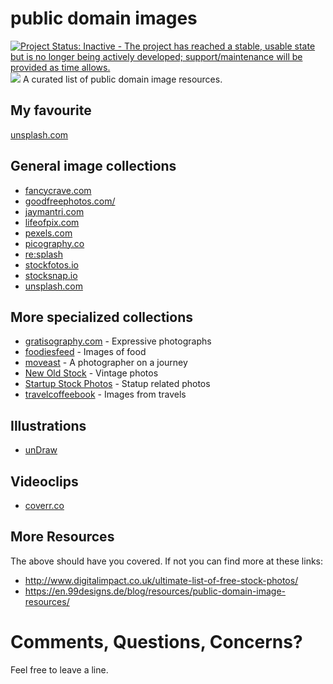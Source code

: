 # public domain images

[![Project Status: Inactive - The project has reached a stable, usable state but is no longer being actively developed; support/maintenance will be provided as time allows.](http://www.repostatus.org/badges/latest/inactive.svg)](http://www.repostatus.org/#inactive)
<img src="https://ununsplash.imgix.net/reserve/8S64npOgTu2eWTZIXEfy_DSC_0955.JPG" style="max-width:500px;">
A curated list of public domain image resources.

## My favourite

[unsplash.com](https://unsplash.com/)

## General image collections
 - [fancycrave.com](http://fancycrave.com/) 
 - [goodfreephotos.com/](http://goodfreephotos.com/)
 - [jaymantri.com](http://jaymantri.com/)
 - [lifeofpix.com](http://www.lifeofpix.com/)
 - [pexels.com](http://www.pexels.com/)
 - [picography.co](http://picography.co/)
 - [re:splash](http://www.resplashed.com/)
 - [stockfotos.io](https://stockphotos.io/)
 - [stocksnap.io](https://stocksnap.io/)
 - [unsplash.com](https://unsplash.com/)

## More specialized collections
 - [gratisography.com](http://www.gratisography.com/) - Expressive photographs
 - [foodiesfeed](http://foodiesfeed.com/) - Images of food
 - [moveast](http://moveast.me/) - A photographer on a journey
 - [New Old Stock](http://nos.twnsnd.co/) - Vintage photos
 - [Startup Stock Photos](http://startupstockphotos.com/) - Statup related photos
 - [travelcoffeebook](http://travelcoffeebook.com/) - Images from travels

## Illustrations
 - [unDraw](https://undraw.co/illustrations)

## Videoclips

- [coverr.co](http://coverr.co/)
 

## More Resources
The above should have you covered. If not you can find more at these links:
- http://www.digitalimpact.co.uk/ultimate-list-of-free-stock-photos/
- https://en.99designs.de/blog/resources/public-domain-image-resources/


# Comments, Questions, Concerns?

Feel free to leave a line.
